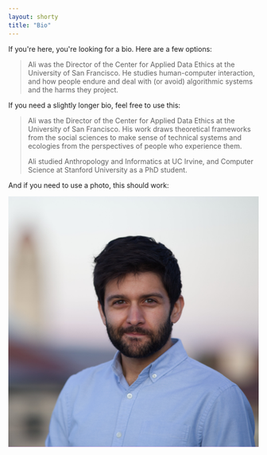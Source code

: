 ```yaml
---
layout: shorty
title: "Bio"
---
```



If you're here, you're looking for a bio. Here are a few options:

> Ali was the Director of the Center for Applied Data Ethics at the University of San Francisco. He studies human-computer interaction, and how people endure and deal with (or avoid) algorithmic systems and the harms they project.


If you need a slightly longer bio, feel free to use this:

> Ali was the Director of the Center for Applied Data Ethics at the University of San Francisco. His work draws theoretical frameworks from the social sciences to make sense of technical systems and ecologies from the perspectives of people who experience them.
> 
> Ali studied Anthropology and Informatics at UC Irvine, and Computer Science at Stanford University as a PhD student.


And if you need to use a photo, this should work:


<img class="col-12 img-fluid m-sm-2 m-2 float-start" src="/content/ali_profile_3k_sq_compressed.jpg">


<!-- <img class="float-left px-2 img-fluid" src="/content/ali_profile_3k_sq_compressed.jpg" srcset="/content/ali_profile_1k_sq_compressed.jpg 1000w, /content/ali_profile_3k_sq_compressed.jpg 3000w" alt="profile photo of Ali Alkhatib"> -->

